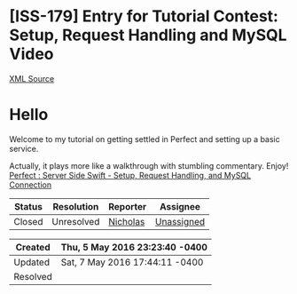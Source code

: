 # [ISS-179] Entry for Tutorial Contest: Setup, Request Handling and MySQL Video

[XML Source](../xml/ISS-179.xml)
<p><h1><a name="Hello"></a>Hello</h1>
<p>Welcome to my tutorial on getting settled in Perfect and setting up a basic service. </p>

<p>Actually, it plays more like a walkthrough with stumbling commentary. Enjoy!<br/>
<a href="https://www.youtube.com/watch?v=vY-g5eqQ6oA" class="external-link" rel="nofollow">Perfect : Server Side Swift - Setup, Request Handling, and MySQL Connection</a></p></p>





Status|Resolution|Reporter|Assignee
------|----------|--------|--------
Closed|Unresolved|[Nicholas](nichrago)|[Unassigned]($-1)





Created|Thu, 5 May 2016 23:23:40 -0400
-------|--------------
Updated|Sat, 7 May 2016 17:44:11 -0400
Resolved|




